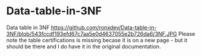 # Data-table-in-3NF
Data table in 3NF
https://github.com/ronxdev/Data-table-in-3NF/blob/543fccdf193efd67c7aa5e0d4637055e2b726da6/3NF.JPG
Please note the table certifications is missing becase it is on a new page - but it should be there and I do have it in the original documentation.
